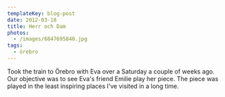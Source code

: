 ```yaml
---
templateKey: blog-post
date: 2012-03-18
title: Herr och Dam
photos:
  - /images/6847695840.jpg
tags:
  - örebro
---
```


Took the train to Örebro with Eva over a Saturday a couple of weeks ago. Our objective was to see Eva's friend Emilie play her piece. The piece was played in the least inspiring places I've visited in a long time.
